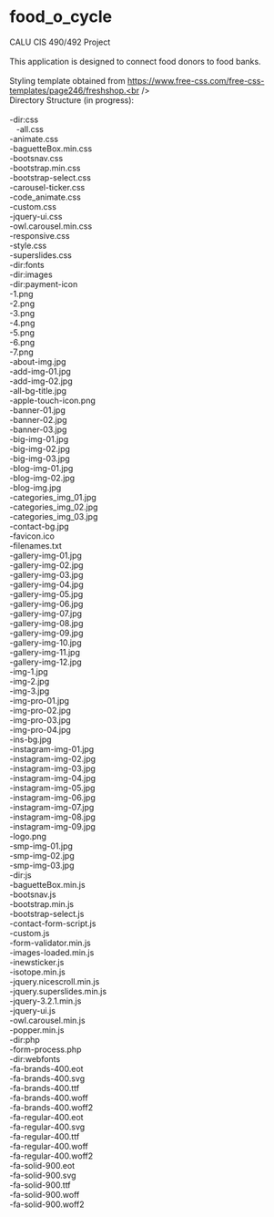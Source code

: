 # food_o_cycle
CALU CIS 490/492 Project<br />
<br />
This application is designed to connect food donors to food banks.<br />
<br />
Styling template obtained from https://www.free-css.com/free-css-templates/page246/freshshop.<br />
<br />
Directory Structure (in progress):<br />
<br />
-dir:css<br />
&nbsp;&nbsp;&nbsp;-all.css<br />
  -animate.css<br />
  -baguetteBox.min.css<br />
  -bootsnav.css<br />
  -bootstrap.min.css<br />
  -bootstrap-select.css<br />
  -carousel-ticker.css<br />
  -code_animate.css<br />
  -custom.css<br />
  -jquery-ui.css<br />
  -owl.carousel.min.css<br />
  -responsive.css<br />
  -style.css<br />
  -superslides.css<br />
-dir:fonts<br />
-dir:images<br />
  -dir:payment-icon<br />
    -1.png<br />
    -2.png<br />
    -3.png<br />
    -4.png<br />
    -5.png<br />
    -6.png<br />
    -7.png<br />
  -about-img.jpg<br />
  -add-img-01.jpg<br />
  -add-img-02.jpg<br />
  -all-bg-title.jpg<br />
  -apple-touch-icon.png<br />
  -banner-01.jpg<br />
  -banner-02.jpg<br />
  -banner-03.jpg<br />
  -big-img-01.jpg<br />
  -big-img-02.jpg<br />
  -big-img-03.jpg<br />
  -blog-img-01.jpg<br />
  -blog-img-02.jpg<br />
  -blog-img.jpg<br />
  -categories_img_01.jpg<br />
  -categories_img_02.jpg<br />
  -categories_img_03.jpg<br />
  -contact-bg.jpg<br />
  -favicon.ico<br />
  -filenames.txt<br />
  -gallery-img-01.jpg<br />
  -gallery-img-02.jpg<br />
  -gallery-img-03.jpg<br />
  -gallery-img-04.jpg<br />
  -gallery-img-05.jpg<br />
  -gallery-img-06.jpg<br />
  -gallery-img-07.jpg<br />
  -gallery-img-08.jpg<br />
  -gallery-img-09.jpg<br />
  -gallery-img-10.jpg<br />
  -gallery-img-11.jpg<br />
  -gallery-img-12.jpg<br />
  -img-1.jpg<br />
  -img-2.jpg<br />
  -img-3.jpg<br />
  -img-pro-01.jpg<br />
  -img-pro-02.jpg<br />
  -img-pro-03.jpg<br />
  -img-pro-04.jpg<br />
  -ins-bg.jpg<br />
  -instagram-img-01.jpg<br />
  -instagram-img-02.jpg<br />
  -instagram-img-03.jpg<br />
  -instagram-img-04.jpg<br />
  -instagram-img-05.jpg<br />
  -instagram-img-06.jpg<br />
  -instagram-img-07.jpg<br />
  -instagram-img-08.jpg<br />
  -instagram-img-09.jpg<br />
  -logo.png<br />
  -smp-img-01.jpg<br />
  -smp-img-02.jpg<br />
  -smp-img-03.jpg<br />
-dir:js<br />
  -baguetteBox.min.js<br />
  -bootsnav.js<br />
  -bootstrap.min.js<br />
  -bootstrap-select.js<br />
  -contact-form-script.js<br />
  -custom.js<br />
  -form-validator.min.js<br />
  -images-loaded.min.js<br />
  -inewsticker.js<br />
  -isotope.min.js<br />
  -jquery.nicescroll.min.js<br />
  -jquery.superslides.min.js<br />
  -jquery-3.2.1.min.js<br />
  -jquery-ui.js<br />
  -owl.carousel.min.js<br />
  -popper.min.js<br />
-dir:php<br />
  -form-process.php<br />
-dir:webfonts<br />
  -fa-brands-400.eot<br />
  -fa-brands-400.svg<br />
  -fa-brands-400.ttf<br />
  -fa-brands-400.woff<br />
  -fa-brands-400.woff2<br />
  -fa-regular-400.eot<br />
  -fa-regular-400.svg<br />
  -fa-regular-400.ttf<br />
  -fa-regular-400.woff<br />
  -fa-regular-400.woff2<br />
  -fa-solid-900.eot<br />
  -fa-solid-900.svg<br />
  -fa-solid-900.ttf<br />
  -fa-solid-900.woff<br />
  -fa-solid-900.woff2<br />
